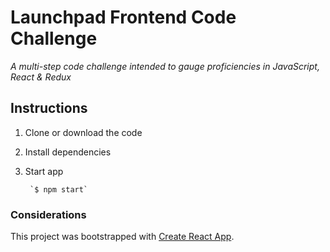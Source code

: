 # Launchpad Frontend Code Challenge

*A multi-step code challenge intended to gauge proficiencies in JavaScript, React & Redux*

## Instructions

1. Clone or download the code
2. Install dependencies

3. Start app
        
        `$ npm start`
### Considerations

This project was bootstrapped with [Create React App](https://github.com/facebook/create-react-app).
